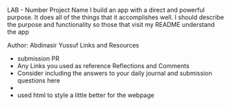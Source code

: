 LAB - Number
Project Name
I build an app with a direct and powerful purpose. It does all of the things that it accomplishes well. I should describe the purpose and functionality so those that visit my README understand the app

Author: Abdinasir Yussuf
Links and Resources
- submission PR
- Any Links you used as reference
Reflections and Comments
- Consider including the answers to your daily journal and submission questions here
- 
- used html to style a little better for the webpage 